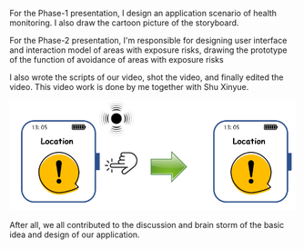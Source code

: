 For the Phase-1 presentation, I design an application scenario of health monitoring. I also draw the cartoon picture of the storyboard. 

For the Phase-2 presentation, I'm responsible for designing user interface and interaction model of areas with exposure risks, drawing the prototype of the function of  avoidance of areas with exposure risks

I also wrote the scripts of our video, shot the video, and finally edited the video. This video work is done by me together with Shu Xinyue. 

![](../images/alert.png)

After all, we all contributed to the discussion and brain storm of the basic idea and design of our application. 